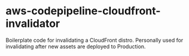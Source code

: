# aws-codepipeline-cloudfront-invalidator
Boilerplate code for invalidating a CloudFront distro. Personally used for invalidating after new assets are deployed to Production.
